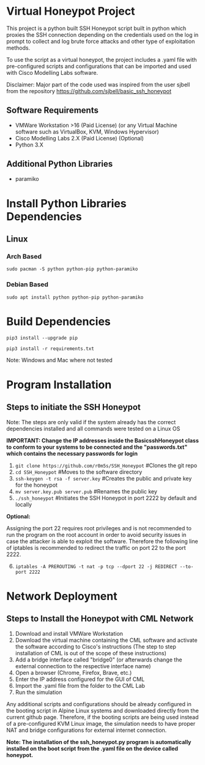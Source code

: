 # Virtual Honeypot Project
This project is a python built SSH Honeypot script built in python which proxies the SSH connection depending on the credentials used on the log in prompt to collect and log brute force attacks and other type of exploitation methods.

To use the script as a virtual honeypot, the project includes a .yaml file with pre-configured scripts and configurations that can be imported and used with Cisco Modelling Labs software.

Disclaimer: Major part of the code used was inspired from the user sjbell from the repository https://github.com/sjbell/basic_ssh_honeypot 

## Software Requirements
- VMWare Workstation >16 (Paid License) (or any Virtual Machine software such as VirtualBox, KVM, Windows Hypervisor)
- Cisco Modelling Labs 2.X (Paid License) (Optional)
- Python 3.X

## Additional Python Libraries
- paramiko

# Install Python Libraries Dependencies
## Linux
### Arch Based
`sudo pacman -S python python-pip python-paramiko`

### Debian Based
`sudo apt install python python-pip python-paramiko`

# Build Dependencies
`pip3 install --upgrade pip`

`pip3 install -r requirements.txt`

Note: Windows and Mac where not tested

# Program Installation
## Steps to initiate the SSH Honeypot

Note: The steps are only valid if the system already has the correct dependencies installed and all commands were tested on a Linux OS

**IMPORTANT: Change the IP addresses inside the BasicsshHoneypot class to conform to your systems to be connected and the "passwords.txt" which contains the necessary passwords for login**

1. `git clone https://github.com/r0m5s/SSH_Honeypot`                              #Clones the git repo
2. `cd SSH_Honeypot`                                                              #Moves to the software directory
3. `ssh-keygen -t rsa -f server.key`                                              #Creates the public and private key for the honeypot
4. `mv server.key.pub server.pub`                                                 #Renames the public key 
5. `./ssh_honeypot`                                                               #Initiates the SSH Honeypot in port 2222 by default and locally 

**Optional:**

Assigning the port 22 requires root privileges and is not recommended to run the program on the root account in order to avoid security issues in case the attacker is able to exploit the software. Therefore the following line of iptables is recommended to redirect the traffic on port 22 to the port 2222. 

6. `iptables -A PREROUTING -t nat -p tcp --dport 22 -j REDIRECT --to-port 2222`

# Network Deployment
## Steps to Install the Honeypot with CML Network

1. Download and install VMWare Workstation
2. Download the virtual machine containing the CML software and activate the software according to Cisco's instructions (The step to step installation of CML is out of the scope of these instructions)
3. Add a bridge interface called "bridge0" (or afterwards change the external connection to the respective interface name)
4. Open a browser (Chrome, Firefox, Brave, etc.)
5. Enter the IP address configured for the GUI of CML
6. Import the .yaml file from the folder to the CML Lab
7. Run the simulation

Any additional scripts and configurations should be already configured in the booting script in Alpine Linux systems and downloaded directly from the current github page. Therefore, if the booting scripts are being used instead of a pre-configured KVM Linux image, the simulation needs to have proper NAT and bridge configurations for external internet connection.

**Note: The installation of the ssh_honeypot.py program is automatically installed on the boot script from the .yaml file on the device called honeypot.**
